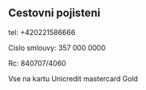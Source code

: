 ## Cestovni pojisteni

tel: +420221586666

Cislo smlouvy: 357 000 0000

Rc: 840707/4060

Vse na kartu Unicredit mastercard Gold
